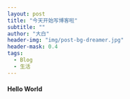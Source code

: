 ```yaml
---
layout: post
title: "今天开始写博客啦"
subtitle: ""
author: "大白"
header-img: "img/post-bg-dreamer.jpg"
header-mask: 0.4
tags:
  - Blog
  - 生活
---
```


#### Hello World